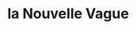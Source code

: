 ---
title: "la Nouvelle Vague"
url: /audierne/la-nouvelle-vague-rue-victor-hugo/
shop: décoration intérieure
---